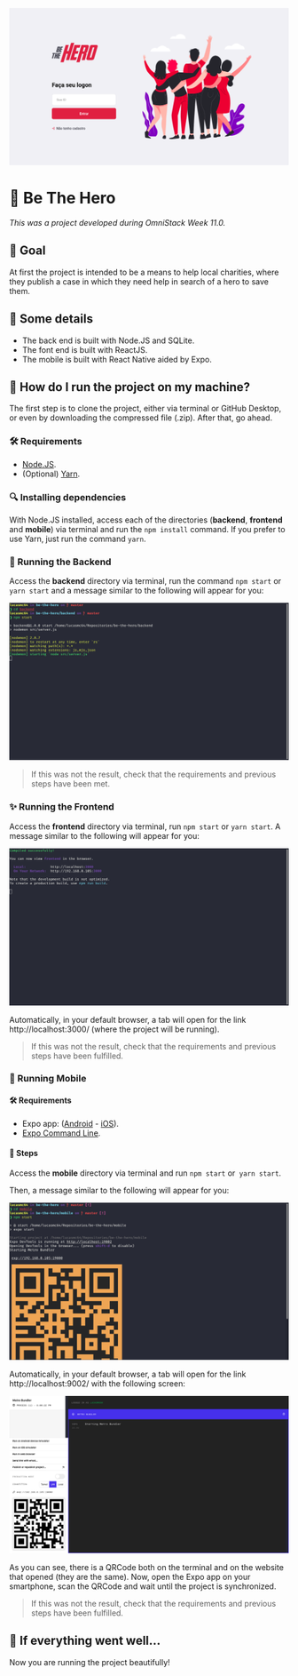 ![Be The Hero](readme-images/cover.png)

# :superhero: Be The Hero

*This was a project developed during OmniStack Week 11.0.*

## :dart: Goal

At first the project is intended to be a means to help local charities, where they publish a case in which they need help in search of a hero to save them.

## :scroll: Some details

* The back end is built with Node.JS and SQLite.
* The font end is built with ReactJS.
* The mobile is built with React Native aided by Expo.

## :thinking: How do I run the project on my machine?

The first step is to clone the project, either via terminal or GitHub Desktop, or even by downloading the compressed file (.zip). After that, go ahead.

### :hammer_and_wrench: Requirements

* [Node.JS](https://nodejs.org/).
* (Optional) [Yarn](https://yarnpkg.com/).

### :mag: Installing dependencies

With Node.JS installed, access each of the directories (**backend**, **frontend** and **mobile**) via terminal and run the `npm install` command. If you prefer to use Yarn, just run the command `yarn`.

### :goggles: Running the Backend

Access the **backend** directory via terminal, run the command `npm start` or` yarn start` and a message similar to the following will appear for you:

![Result of the command in the terminal](readme-images/backend.png)

> If this was not the result, check that the requirements and previous steps have been met.

### :sparkles: Running the Frontend

Access the **frontend** directory via terminal, run `npm start` or `yarn start`. A message similar to the following will appear for you:

![Result of the command in the terminal](readme-images/frontend.png)

Automatically, in your default browser, a tab will open for the link http://localhost:3000/ (where the project will be running).

> If this was not the result, check that the requirements and previous steps have been fulfilled.

### :iphone: Running Mobile

#### :hammer_and_wrench: Requirements

* Expo app: ([Android](https://play.google.com/store/apps/details?id=host.exp.exponent) - [iOS](https://apps.apple.com/br/app/expo-client/id982107779)).
* [Expo Command Line](https://expo.io/learn).

#### :hiking_boot: Steps

Access the **mobile** directory via terminal and run `npm start` or` yarn start`.

Then, a message similar to the following will appear for you:

![Part 1 - expo-cli terminal](readme-images/mobile.png)

Automatically, in your default browser, a tab will open for the link http://localhost:9002/ with the following screen:

![Expo on browser](readme-images/browser-expo.png)

As you can see, there is a QRCode both on the terminal and on the website that opened (they are the same). Now, open the Expo app on your smartphone, scan the QRCode and wait until the project is synchronized.

> If this was not the result, check that the requirements and previous steps have been fulfilled.

## :tada: If everything went well...

Now you are running the project beautifully!